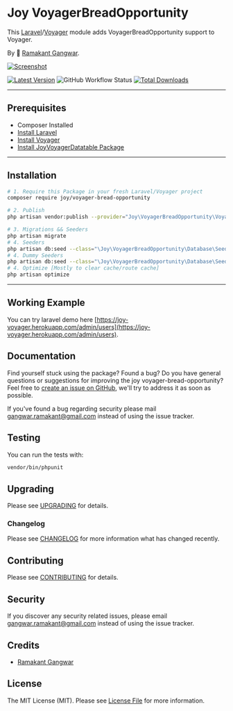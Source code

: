 # Joy VoyagerBreadOpportunity

This [Laravel](https://laravel.com/)/[Voyager](https://voyager.devdojo.com/) module adds VoyagerBreadOpportunity support to Voyager.

By 🐼 [Ramakant Gangwar](https://github.com/rxcod9).

[![Screenshot](https://raw.githubusercontent.com/rxcod9/joy-voyager-bread-opportunity/main/cover.jpg)](https://joy-voyager.herokuapp.com/)

[![Latest Version](https://img.shields.io/github/v/release/rxcod9/joy-voyager-bread-opportunity?style=flat-square)](https://github.com/rxcod9/joy-voyager-bread-opportunity/releases)
![GitHub Workflow Status](https://img.shields.io/github/workflow/status/rxcod9/joy-voyager-bread-opportunity/run-tests?label=tests)
[![Total Downloads](https://img.shields.io/packagist/dt/joy/voyager-bread-opportunity.svg?style=flat-square)](https://packagist.org/packages/joy/voyager-bread-opportunity)

---

## Prerequisites

*   Composer Installed
*   [Install Laravel](https://laravel.com/docs/installation)
*   [Install Voyager](https://github.com/the-control-group/voyager)
*   [Install JoyVoyagerDatatable Package](https://github.com/rxcod9/joy-voyager-datatable)

---

## Installation

```bash
# 1. Require this Package in your fresh Laravel/Voyager project
composer require joy/voyager-bread-opportunity

# 2. Publish
php artisan vendor:publish --provider="Joy\VoyagerBreadOpportunity\VoyagerBreadOpportunityServiceProvider" --force

# 3. Migrations && Seeders
php artisan migrate
# 4. Seeders
php artisan db:seed --class="\Joy\VoyagerBreadOpportunity\Database\Seeders\VoyagerDatabaseSeeder" --force
# 4. Dummy Seeders
php artisan db:seed --class="\Joy\VoyagerBreadOpportunity\Database\Seeders\VoyagerDummyDatabaseSeeder" --force
# 4. Optimize [Mostly to clear cache/route cache]
php artisan optimize
```

---


## Working Example

You can try laravel demo here [https://joy-voyager.herokuapp.com/admin/users](https://joy-voyager.herokuapp.com/admin/users).

## Documentation

Find yourself stuck using the package? Found a bug? Do you have general questions or suggestions for improving the joy voyager-bread-opportunity? Feel free to [create an issue on GitHub](https://github.com/rxcod9/joy-voyager-bread-opportunity/issues), we'll try to address it as soon as possible.

If you've found a bug regarding security please mail [gangwar.ramakant@gmail.com](mailto:gangwar.ramakant@gmail.com) instead of using the issue tracker.

## Testing

You can run the tests with:

```bash
vendor/bin/phpunit
```

## Upgrading

Please see [UPGRADING](UPGRADING.md) for details.

### Changelog

Please see [CHANGELOG](CHANGELOG.md) for more information what has changed recently.

## Contributing

Please see [CONTRIBUTING](CONTRIBUTING.md) for details.

## Security

If you discover any security related issues, please email [gangwar.ramakant@gmail.com](mailto:gangwar.ramakant@gmail.com) instead of using the issue tracker.

## Credits

- [Ramakant Gangwar](https://github.com/rxcod9)

## License

The MIT License (MIT). Please see [License File](LICENSE.md) for more information.
